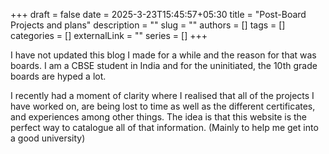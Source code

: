 +++ 
draft = false
date = 2025-3-23T15:45:57+05:30
title = "Post-Board Projects and plans"
description = ""
slug = ""
authors = []
tags = []
categories = []
externalLink = ""
series = []
+++

I have not updated this blog I made for a while and the reason for that was boards.
I am a CBSE student in India and for the uninitiated, the 10th grade boards are hyped a lot.

I recently had a moment of clarity where I realised that all of the projects I have worked on, are being lost to time as well as the different certificates, and experiences among other things. The idea is that this website is the perfect way to catalogue all of that information. (Mainly to help me get into a good university)